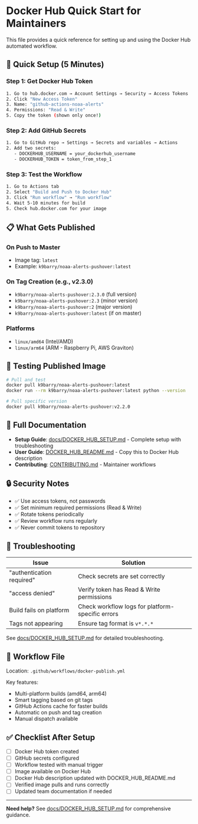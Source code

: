 # Docker Hub Quick Start for Maintainers

This file provides a quick reference for setting up and using the Docker Hub automated workflow.

## 🚀 Quick Setup (5 Minutes)

### Step 1: Get Docker Hub Token
```bash
1. Go to hub.docker.com → Account Settings → Security → Access Tokens
2. Click "New Access Token"
3. Name: "github-actions-noaa-alerts"
4. Permissions: "Read & Write"
5. Copy the token (shown only once!)
```

### Step 2: Add GitHub Secrets
```bash
1. Go to GitHub repo → Settings → Secrets and variables → Actions
2. Add two secrets:
   - DOCKERHUB_USERNAME = your_dockerhub_username
   - DOCKERHUB_TOKEN = token_from_step_1
```

### Step 3: Test the Workflow
```bash
1. Go to Actions tab
2. Select "Build and Push to Docker Hub"
3. Click "Run workflow" → "Run workflow"
4. Wait 5-10 minutes for build
5. Check hub.docker.com for your image
```

## 📋 What Gets Published

### On Push to Master
- Image tag: `latest`
- Example: `k9barry/noaa-alerts-pushover:latest`

### On Tag Creation (e.g., v2.3.0)
- `k9barry/noaa-alerts-pushover:2.3.0` (full version)
- `k9barry/noaa-alerts-pushover:2.3` (minor version)
- `k9barry/noaa-alerts-pushover:2` (major version)
- `k9barry/noaa-alerts-pushover:latest` (if on master)

### Platforms
- `linux/amd64` (Intel/AMD)
- `linux/arm64` (ARM - Raspberry Pi, AWS Graviton)

## 🧪 Testing Published Image

```bash
# Pull and test
docker pull k9barry/noaa-alerts-pushover:latest
docker run --rm k9barry/noaa-alerts-pushover:latest python --version

# Pull specific version
docker pull k9barry/noaa-alerts-pushover:v2.2.0
```

## 📖 Full Documentation

- **Setup Guide**: [docs/DOCKER_HUB_SETUP.md](docs/DOCKER_HUB_SETUP.md) - Complete setup with troubleshooting
- **User Guide**: [DOCKER_HUB_README.md](DOCKER_HUB_README.md) - Copy this to Docker Hub description
- **Contributing**: [CONTRIBUTING.md](CONTRIBUTING.md#docker-hub-publishing) - Maintainer workflows

## 🔒 Security Notes

- ✅ Use access tokens, not passwords
- ✅ Set minimum required permissions (Read & Write)
- ✅ Rotate tokens periodically
- ✅ Review workflow runs regularly
- ✅ Never commit tokens to repository

## 🐛 Troubleshooting

| Issue | Solution |
|-------|----------|
| "authentication required" | Check secrets are set correctly |
| "access denied" | Verify token has Read & Write permissions |
| Build fails on platform | Check workflow logs for platform-specific errors |
| Tags not appearing | Ensure tag format is `v*.*.*` |

See [docs/DOCKER_HUB_SETUP.md](docs/DOCKER_HUB_SETUP.md) for detailed troubleshooting.

## 📝 Workflow File

Location: `.github/workflows/docker-publish.yml`

Key features:
- Multi-platform builds (amd64, arm64)
- Smart tagging based on git tags
- GitHub Actions cache for faster builds
- Automatic on push and tag creation
- Manual dispatch available

## ✅ Checklist After Setup

- [ ] Docker Hub token created
- [ ] GitHub secrets configured
- [ ] Workflow tested with manual trigger
- [ ] Image available on Docker Hub
- [ ] Docker Hub description updated with DOCKER_HUB_README.md
- [ ] Verified image pulls and runs correctly
- [ ] Updated team documentation if needed

---

**Need help?** See [docs/DOCKER_HUB_SETUP.md](docs/DOCKER_HUB_SETUP.md) for comprehensive guidance.
